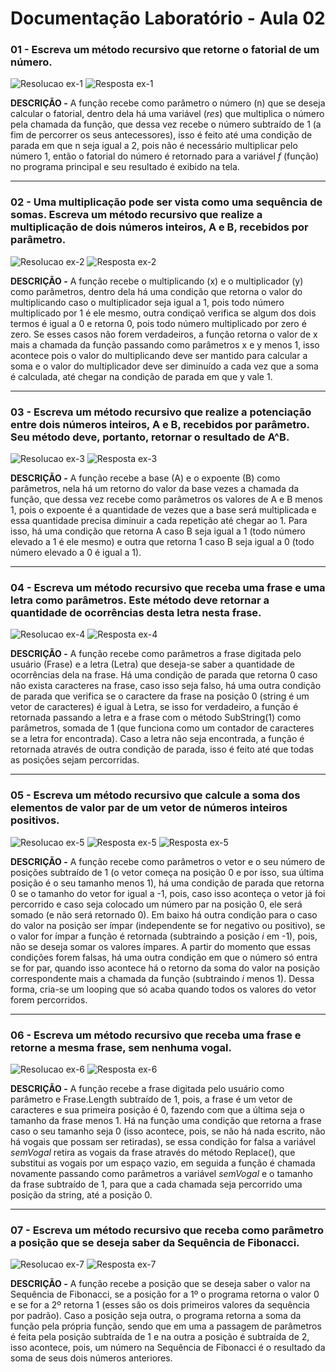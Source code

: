 # Documentação Laboratório - Aula 02

### 01 - Escreva um método recursivo que retorne o fatorial de um número.

![Resolucao ex-1](https://user-images.githubusercontent.com/97108963/186972076-7f8a0fd5-7bfe-4369-843f-2f8c1d6471ba.PNG)
![Resposta ex-1](https://user-images.githubusercontent.com/97108963/186972088-6c78191f-3cf0-4a00-8459-1acc333ff23c.PNG)

**DESCRIÇÃO -** A função recebe como parâmetro o número (n) que se deseja calcular o fatorial, dentro dela há uma variável (*res*) que multiplica o número pela chamada da função, que dessa vez recebe o número subtraído de 1 (a fim de percorrer os seus antecessores), isso é feito até uma condição de parada em que n seja igual a 2, pois não é necessário multiplicar pelo número 1, então o fatorial do número é retornado para a variável *f* (função) no programa principal e seu resultado é exibido na tela.

---

### 02 - Uma multiplicação pode ser vista como uma sequência de somas. Escreva um método recursivo que realize a multiplicação de dois números inteiros, A e B, recebidos por parâmetro.

![Resolucao ex-2](https://user-images.githubusercontent.com/97108963/186972078-0bb11a1e-35a5-486f-a28c-56136b9f3f64.PNG)
![Resposta ex-2](https://user-images.githubusercontent.com/97108963/186972089-b3b2a34b-b6aa-4bd9-a406-6ec049699662.PNG)

**DESCRIÇÃO -** A função recebe o multiplicando (x) e o multiplicador (y) como parâmetros, dentro dela há uma condição que retorna o valor do multiplicando caso o multiplicador seja igual a 1, pois todo número multiplicado por 1 é ele mesmo, outra condiçaõ verifica se algum dos dois termos é igual a 0 e retorna 0, pois todo número multiplicado por zero é zero. Se esses casos não forem verdadeiros, a função retorna o valor de x mais a chamada da função passando como parâmetros x e y menos 1, isso acontece pois o valor do multiplicando deve ser mantido para calcular a soma e o valor do multiplicador deve ser diminuído a cada vez que a soma é calculada, até chegar na condição de parada em que y vale 1.

---

### 03 - Escreva um método recursivo que realize a potenciação entre dois números inteiros, A e B, recebidos por parâmetro. Seu método deve, portanto, retornar o resultado de A^B.

![Resolucao ex-3](https://user-images.githubusercontent.com/97108963/186972082-f683e0b8-46cd-4546-a1d8-99543620be09.PNG)
![Resposta ex-3](https://user-images.githubusercontent.com/97108963/186972092-286a2cda-5719-4897-b0d3-8f91daa61375.PNG)

**DESCRIÇÃO -** A função recebe a base (A) e o expoente (B) como parâmetros, nela há um retorno do valor da base vezes a chamada da função, que dessa vez recebe como parâmetros os valores de A e B menos 1, pois o expoente é a quantidade de vezes que a base será multiplicada e essa quantidade precisa diminuir a cada repetição até chegar ao 1. Para isso, há uma condição que retorna A caso B seja igual a 1 (todo número elevado a 1 é ele mesmo) e outra que retorna 1 caso B seja igual a 0 (todo número elevado a 0 é igual a 1).

---

### 04 - Escreva um método recursivo que receba uma frase e uma letra como parâmetros. Este método deve retornar a quantidade de ocorrências desta letra nesta frase.

![Resolucao ex-4](https://user-images.githubusercontent.com/97108963/186972083-05492acb-2944-4199-a7bd-6eea1bb91807.PNG)
![Resposta ex-4](https://user-images.githubusercontent.com/97108963/186972094-63ef55bc-bd04-43d4-9750-88845345a3fa.PNG)

**DESCRIÇÃO -** A função recebe como parâmetros a frase digitada pelo usuário (Frase) e a letra (Letra) que deseja-se saber a quantidade de ocorrências dela na frase. Há uma condição de parada que retorna 0 caso não exista caracteres na frase, caso isso seja falso, há uma outra condição de parada que verifica se o caractere da frase na posição 0 (string é um vetor de caracteres) é igual à Letra, se isso for verdadeiro, a função é retornada passando a letra e a frase com o método SubString(1) como parâmetros, somada de 1 (que funciona como um contador de caracteres se a letra for encontrada). Caso a letra não seja encontrada, a função é retornada através de outra condição de parada, isso é feito até que todas as posições sejam percorridas.

---

### 05 - Escreva um método recursivo que calcule a soma dos elementos de valor par de um vetor de números inteiros positivos.

![Resolucao ex-5](https://user-images.githubusercontent.com/97108963/186998537-50113c08-6a1b-4a0c-b048-fbf334579571.PNG)
![Resposta ex-5](https://user-images.githubusercontent.com/97108963/186972095-c673c1a8-8c03-4609-af66-3145e44c181c.PNG)
![Resposta ex-5](https://user-images.githubusercontent.com/97108963/186972096-eaf42290-6817-4f47-a7a6-ba5f1d8746fb.PNG)

**DESCRIÇÃO -** A função recebe como parâmetros o vetor e o seu número de posições subtraído de 1 (o vetor começa na posição 0 e por isso, sua última posição é o seu tamanho menos 1), há uma condição de parada que retorna 0 se o tamanho do vetor for igual a -1, pois, caso isso aconteça o vetor já foi percorrido e caso seja colocado um número par na posição 0, ele será somado (e não será retornado 0). Em baixo há outra condição para o caso do valor na posição ser ímpar (independente se for negativo ou positivo), se o valor for ímpar a função é retornada (subtraindo a posição *i* em -1), pois, não se deseja somar os valores ímpares. A partir do momento que essas condições forem falsas, há uma outra condição em que o número só entra se for par, quando isso acontece há o retorno da soma do valor na posição correspondente mais a chamada da função (subtraindo *i* menos 1). Dessa forma, cria-se um looping que só acaba quando todos os valores do vetor forem percorridos.

---

### 06 - Escreva um método recursivo que receba uma frase e retorne a mesma frase, sem nenhuma vogal.

![Resolucao ex-6](https://user-images.githubusercontent.com/97108963/186996096-be73d145-744d-498a-829c-39452ccd8b64.PNG)
![Resposta ex-6](https://user-images.githubusercontent.com/97108963/186972070-c944497b-42c7-4cb6-9a00-c7ae1aeb0ea6.PNG)

**DESCRIÇÃO -** A função recebe a frase digitada pelo usuário como parâmetro e Frase.Length subtraído de 1, pois, a frase é um vetor de caracteres e sua primeira posição é 0, fazendo com que a última seja o tamanho da frase menos 1. Há na função uma condição que retorna a frase caso o seu tamanho seja 0 (isso acontece, pois, se não há nada escrito, não há vogais que possam ser retiradas), se essa condição for falsa a variável *semVogal* retira as vogais da frase através do método Replace(), que substitui as vogais por um espaço vazio, em seguida a função é chamada novamente passando como parâmetros a variável *semVogal* e o tamanho da frase subtraído de 1, para que a cada chamada seja percorrido uma posição da string, até a posição 0.

---

### 07 - Escreva um método recursivo que receba como parâmetro a posição que se deseja saber da Sequência de Fibonacci.

![Resolucao ex-7](https://user-images.githubusercontent.com/97108963/187046371-a10f62cc-bab0-498a-bf93-f6a8e67ceb29.PNG)
![Resposta ex-7](https://user-images.githubusercontent.com/97108963/187046372-626523ea-95e2-4a47-bbf4-d52b443b44e3.PNG)

**DESCRIÇÃO -** A função recebe a posição que se deseja saber o valor na Sequência de Fibonacci, se a posição for a 1º o programa retorna o valor 0 e se for a 2º retorna 1 (esses são os dois primeiros valores da sequência por padrão). Caso a posição seja outra, o programa retorna a soma da função pela própria função, sendo que em uma a passagem de parâmetros é feita pela posição subtraída de 1 e na outra a posição é subtraída de 2, isso acontece, pois, um número na Sequência de Fibonacci é o resultado da soma de seus dois números anteriores.
